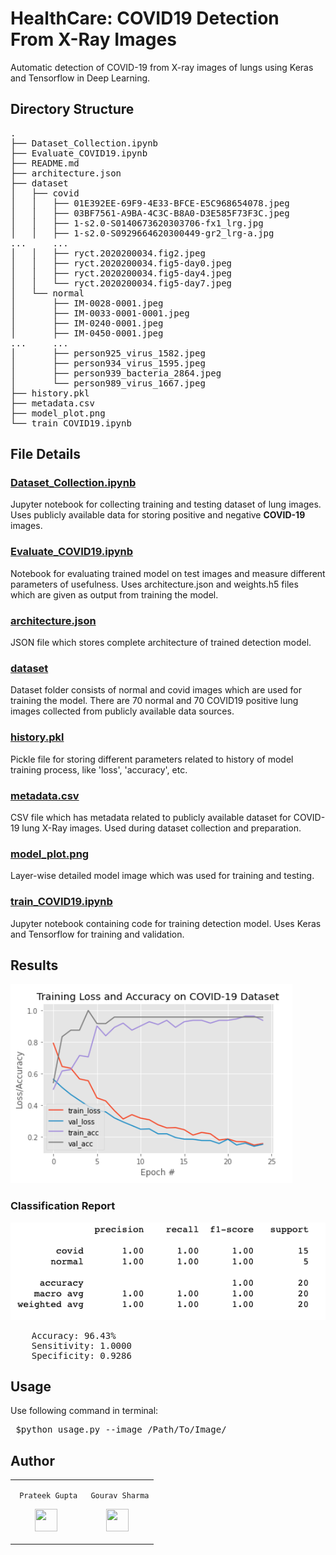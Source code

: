 # HealthCare: COVID19 Detection From X-Ray Images
Automatic detection of COVID-19 from X-ray images of lungs using Keras and Tensorflow in Deep Learning.

## Directory Structure

<pre>
.
├── Dataset_Collection.ipynb
├── Evaluate_COVID19.ipynb
├── README.md
├── architecture.json
├── dataset
│   ├── covid
│   │   ├── 01E392EE-69F9-4E33-BFCE-E5C968654078.jpeg
│   │   ├── 03BF7561-A9BA-4C3C-B8A0-D3E585F73F3C.jpeg
│   │   ├── 1-s2.0-S0140673620303706-fx1_lrg.jpg
│   │   ├── 1-s2.0-S0929664620300449-gr2_lrg-a.jpg
...     ...
│   │   ├── ryct.2020200034.fig2.jpeg
│   │   ├── ryct.2020200034.fig5-day0.jpeg
│   │   ├── ryct.2020200034.fig5-day4.jpeg
│   │   └── ryct.2020200034.fig5-day7.jpeg
│   └── normal
│       ├── IM-0028-0001.jpeg
│       ├── IM-0033-0001-0001.jpeg
│       ├── IM-0240-0001.jpeg
│       ├── IM-0450-0001.jpeg
...     ...
│       ├── person925_virus_1582.jpeg
│       ├── person934_virus_1595.jpeg
│       ├── person939_bacteria_2864.jpeg
│       └── person989_virus_1667.jpeg
├── history.pkl
├── metadata.csv
├── model_plot.png
└── train_COVID19.ipynb
</pre>

## File Details

### [Dataset_Collection.ipynb](https://github.com/prateekguptaiiitk/HealthCare-COVID19-Detection/blob/master/Dataset_Collection.ipynb)

Jupyter notebook for collecting training and testing dataset of lung images. Uses publicly available data for storing positive and negative **COVID-19** images.

### [Evaluate_COVID19.ipynb](https://github.com/prateekguptaiiitk/HealthCare-COVID19-Detection/blob/master/Evaluate_COVID19.ipynb)

Notebook for evaluating trained model on test images and measure different parameters of usefulness. Uses architecture.json and weights.h5 files which are given as output from training the model.

### [architecture.json](https://github.com/prateekguptaiiitk/HealthCare-COVID19-Detection/blob/master/architecture.json)

JSON file which stores complete architecture of trained detection model.

### [dataset](https://github.com/prateekguptaiiitk/HealthCare-COVID19-Detection/tree/master/dataset)

Dataset folder consists of normal and covid images which are used for training the model. There are 70 normal and 70 COVID19 positive lung images collected from publicly available data sources.

### [history.pkl](https://github.com/prateekguptaiiitk/HealthCare-COVID19-Detection/blob/master/history.pkl)

Pickle file for storing different parameters related to history of model training process, like 'loss', 'accuracy', etc.

### [metadata.csv](https://github.com/prateekguptaiiitk/HealthCare-COVID19-Detection/blob/master/metadata.csv)

CSV file which has metadata related to publicly available dataset for COVID-19 lung X-Ray images. Used during dataset collection and preparation.

### [model_plot.png](https://github.com/prateekguptaiiitk/HealthCare-COVID19-Detection/blob/master/model_plot.png)

Layer-wise detailed model image which was used for training and testing.

### [train_COVID19.ipynb](https://github.com/prateekguptaiiitk/HealthCare-COVID19-Detection/blob/master/train_COVID19.ipynb)

Jupyter notebook containing code for training detection model. Uses Keras and Tensorflow for training and validation.

## Results

<img src="https://github.com/prateekguptaiiitk/HealthCare-COVID19-Detection/blob/master/result-graph.png">

### Classification Report

<img src="https://github.com/prateekguptaiiitk/HealthCare-COVID19-Detection/blob/master/CMMatrix.png">

<pre>
	Accuracy: 96.43%
	Sensitivity: 1.0000
	Specificity: 0.9286
</pre>

## Usage

Use following command in terminal:
<pre>
 $python usage.py --image /Path/To/Image/
</pre>

## Author

<table>
<tr>
<td>
     
     Prateek Gupta

<p align="center">
<a href = "https://github.com/prateekguptaiiitk"><img src = "http://www.iconninja.com/files/241/825/211/round-collaboration-social-github-code-circle-network-icon.svg" width="36" height = "36"/></a>
</p>
</td>
<td>
     
     Gourav Sharma

<p align="center">
<a href = "https://github.com/gourav2698"><img src = "http://www.iconninja.com/files/241/825/211/round-collaboration-social-github-code-circle-network-icon.svg" width="36" height = "36"/></a>
</p>
</td>
</tr> 
  </table>
